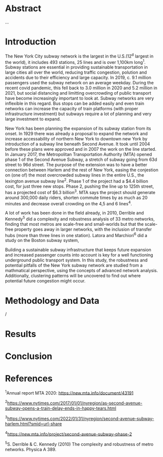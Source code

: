 # Abstract

...

# Introduction

The New York City subway network is the largest in the U.S.(12<sup>d</sup> largest in the world), it includes 493 stations, 25 lines and is over 1,100km long<sup>1</sup>. Subway stations are essential in providing sustainable transportation in large cities all over the world, reducing traffic congestion, polution and accidents due to their efficiency and large capacity. In 2019, c. 9.1 million passengers used the subway network on an average weekday. During the recent covid pandemic, this fell back to 3.0 million in 2020 and 5.2 million in 2021, but social distancing and limitting overcrowding of public transport have become increasingly important to look at. Subway networks are very inflexible in this regard. Bus stops can be added easily and even train networks can increase the capacity of train platforms (with proper infrastructure investment) but subways require a lot of planning and very large investment to expand. 

New York has been planning the expansion of its subway station from its onset. In   1929 there was already a proposal to expand the network and increase accessability of northern New York to downtown new York by introduction of a subway line beneath Second Avenue. It took until 2004 before these plans were approved and in 2007 the work on the line started. In January 2017, the Metropolitan Transportation Authority (MTA) opened phase 1 of the Second Avenue Subway, a stretch of subway going from 63d street to 96d street. The purpose of the extension was to have a better connection between Harlem and the rest of New York, easing the conjestion on (one of) the most overcrowded subway lines in the entire U.S., the lexington avenue subway line<sup>2</sup>. Phase 1 of the project had a $4.4 billion cost, for just three new stops. Phase 2, pushing the line up to 125th street, has a projected cost of $6.3 billion<sup>3</sup>. MTA says the project should generate around 300,000 daily riders, shorten commute times by as much as 20 minutes and decrease overall crowding on the 4,5 and 6 lines<sup>4</sup>. 

A lot of work has been done in the field already, in 2010, Derrible and Kennedy<sup>5</sup> did a complexity and robustness analysis of 33 metro networks, finding that most metros are scale-free and small-worlds but that the scale-free property goes away in larger networks, with the inclusion of transfer hubs (more than three lines in one station). Latora and Marchiori<sup>6</sup>  did a study on the Boston subway system,

Building a sustainable subway infrastructure that keeps future expansion and increased passenger counts into account is key for a well functioning underground public transport system. In this study, the robustness and potential pitfalls of the New York subway network are studied from a mathmatical perspective, using the concepts of advanced network analysis. Additionally, clustering patterns will be uncovered to find out where potential future congestion might occur. 

# Methodology and Data

/

# Results

# Conclusion


# References

<sup>1</sup>Annual report MTA 2020: https://new.mta.info/document/43191

<sup>2</sup>https://www.nytimes.com/2017/01/01/nyregion/as-second-avenue-subway-opens-a-train-delay-ends-in-happy-tears.html

<sup>3</sup>https://www.nytimes.com/2022/01/31/nyregion/second-avenue-subway-harlem.html?smid=url-share

<sup>4</sup>https://new.mta.info/project/second-avenue-subway-phase-2

<sup>5</sup>S. Derrible & C. Kennedy (2010) The complexity and robustness of metro networks. Physica A 389.